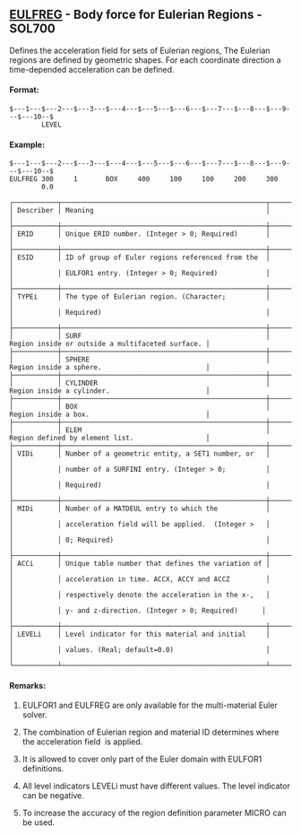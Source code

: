 ## [EULFREG](https://help.hexagonmi.com/bundle/MSC_Nastran_2022.4/page/Nastran_Combined_Book/qrg/bulkde/TOC.EULFREG.xhtml) - Body force for Eulerian Regions - SOL700

Defines the acceleration field for sets of Eulerian regions, The Eulerian regions are defined by geometric shapes. For each coordinate direction a time-depended acceleration can be defined.

#### Format:

```nastran
$---1---$---2---$---3---$---4---$---5---$---6---$---7---$---8---$---9---$---10--$
        LEVEL                                                                   
```
#### Example:

```nastran
$---1---$---2---$---3---$---4---$---5---$---6---$---7---$---8---$---9---$---10--$
EULFREG 300     1       BOX     400     100     100     200     300             
        0.0                                                                     
```
```text
┌───────────┬───────────────────────────────────────────────────┬──────────────────────────────────────────────────┐
│ Describer │ Meaning                                           │                                                  │
├───────────┼───────────────────────────────────────────────────┼──────────────────────────────────────────────────┤
│ ERID      │ Unique ERID number. (Integer > 0; Required)       │                                                  │
├───────────┼───────────────────────────────────────────────────┼──────────────────────────────────────────────────┤
│ ESID      │ ID of group of Euler regions referenced from the  │                                                  │
│           │ EULFOR1 entry. (Integer > 0; Required)            │                                                  │
├───────────┼───────────────────────────────────────────────────┼──────────────────────────────────────────────────┤
│ TYPEi     │ The type of Eulerian region. (Character;          │                                                  │
│           │ Required)                                         │                                                  │
├───────────┼───────────────────────────────────────────────────┼──────────────────────────────────────────────────┤
│           │ SURF                                              │ Region inside or outside a multifaceted surface. │
├───────────┼───────────────────────────────────────────────────┼──────────────────────────────────────────────────┤
│           │ SPHERE                                            │ Region inside a sphere.                          │
├───────────┼───────────────────────────────────────────────────┼──────────────────────────────────────────────────┤
│           │ CYLINDER                                          │ Region inside a cylinder.                        │
├───────────┼───────────────────────────────────────────────────┼──────────────────────────────────────────────────┤
│           │ BOX                                               │ Region inside a box.                             │
├───────────┼───────────────────────────────────────────────────┼──────────────────────────────────────────────────┤
│           │ ELEM                                              │ Region defined by element list.                  │
├───────────┼───────────────────────────────────────────────────┼──────────────────────────────────────────────────┤
│ VIDi      │ Number of a geometric entity, a SET1 number, or   │                                                  │
│           │ number of a SURFINI entry. (Integer > 0;          │                                                  │
│           │ Required)                                         │                                                  │
├───────────┼───────────────────────────────────────────────────┼──────────────────────────────────────────────────┤
│ MIDi      │ Number of a MATDEUL entry to which the            │                                                  │
│           │ acceleration field will be applied.  (Integer >   │                                                  │
│           │ 0; Required)                                      │                                                  │
├───────────┼───────────────────────────────────────────────────┼──────────────────────────────────────────────────┤
│ ACCi      │ Unique table number that defines the variation of │                                                  │
│           │ acceleration in time. ACCX, ACCY and ACCZ         │                                                  │
│           │ respectively denote the acceleration in the x-,   │                                                  │
│           │ y- and z-direction. (Integer > 0; Re­quired)      │                                                  │
├───────────┼───────────────────────────────────────────────────┼──────────────────────────────────────────────────┤
│ LEVELi    │ Level indicator for this material and initial     │                                                  │
│           │ values. (Real; default=0.0)                       │                                                  │
└───────────┴───────────────────────────────────────────────────┴──────────────────────────────────────────────────┘
```
#### Remarks:

1. EULFOR1 and EULFREG are only available for the multi-material Euler solver.

2. The combination of Eulerian region and material ID determines where the acceleration field  is applied.

3. It is allowed to cover only part of the Euler domain with EULFOR1 definitions.

4. All level indicators LEVELi must have different values. The level indicator can be negative.

5. To increase the accuracy of the region definition parameter MICRO can be used.

